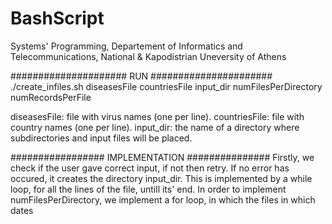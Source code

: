 # BashScript

Systems' Programming, 
Departement of Informatics and Telecommunications, 
National & Kapodistrian Uneversity of Athens

##################### RUN ######################
./create_infiles.sh  diseasesFile  countriesFile  input_dir  numFilesPerDirectory numRecordsPerFile 

diseasesFile: file with virus names (one per line).
countriesFile: file with country names (one per line).
input_dir: the name of a directory where subdirectories and input files will be placed.

################# IMPLEMENTATION ###############
Firstly, we check if the user gave correct input, if not then retry.
If no error has occured, it creates the directory input_dir. This is implemented by a while loop,
for all the lines of the file, untill its' end.
In order to implement numFilesPerDirectory, we implement a for loop, in which the files in which dates 

